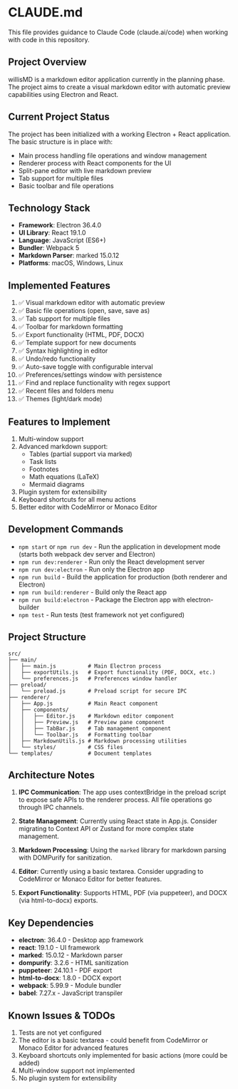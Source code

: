 # CLAUDE.md

This file provides guidance to Claude Code (claude.ai/code) when working with code in this repository.

## Project Overview

willisMD is a markdown editor application currently in the planning phase. The project aims to create a visual markdown editor with automatic preview capabilities using Electron and React.

## Current Project Status

The project has been initialized with a working Electron + React application. The basic structure is in place with:
- Main process handling file operations and window management
- Renderer process with React components for the UI
- Split-pane editor with live markdown preview
- Tab support for multiple files
- Basic toolbar and file operations

## Technology Stack

- **Framework**: Electron 36.4.0
- **UI Library**: React 19.1.0
- **Language**: JavaScript (ES6+)
- **Bundler**: Webpack 5
- **Markdown Parser**: marked 15.0.12
- **Platforms**: macOS, Windows, Linux

## Implemented Features

1. ✅ Visual markdown editor with automatic preview
2. ✅ Basic file operations (open, save, save as)
3. ✅ Tab support for multiple files
4. ✅ Toolbar for markdown formatting
5. ✅ Export functionality (HTML, PDF, DOCX)
6. ✅ Template support for new documents
7. ✅ Syntax highlighting in editor
8. ✅ Undo/redo functionality
9. ✅ Auto-save toggle with configurable interval
10. ✅ Preferences/settings window with persistence
11. ✅ Find and replace functionality with regex support
12. ✅ Recent files and folders menu
13. ✅ Themes (light/dark mode)

## Features to Implement

1. Multi-window support
2. Advanced markdown support:
   - Tables (partial support via marked)
   - Task lists
   - Footnotes
   - Math equations (LaTeX)
   - Mermaid diagrams
3. Plugin system for extensibility
4. Keyboard shortcuts for all menu actions
5. Better editor with CodeMirror or Monaco Editor

## Development Commands

- `npm start` or `npm run dev` - Run the application in development mode (starts both webpack dev server and Electron)
- `npm run dev:renderer` - Run only the React development server
- `npm run dev:electron` - Run only the Electron app
- `npm run build` - Build the application for production (both renderer and Electron)
- `npm run build:renderer` - Build only the React app
- `npm run build:electron` - Package the Electron app with electron-builder
- `npm test` - Run tests (test framework not yet configured)

## Project Structure

```
src/
├── main/
│   ├── main.js          # Main Electron process
│   ├── exportUtils.js   # Export functionality (PDF, DOCX, etc.)
│   └── preferences.js   # Preferences window handler
├── preload/
│   └── preload.js       # Preload script for secure IPC
├── renderer/
│   ├── App.js           # Main React component
│   ├── components/
│   │   ├── Editor.js    # Markdown editor component
│   │   ├── Preview.js   # Preview pane component
│   │   ├── TabBar.js    # Tab management component
│   │   └── Toolbar.js   # Formatting toolbar
│   ├── MarkdownUtils.js # Markdown processing utilities
│   └── styles/          # CSS files
└── templates/           # Document templates
```

## Architecture Notes

1. **IPC Communication**: The app uses contextBridge in the preload script to expose safe APIs to the renderer process. All file operations go through IPC channels.

2. **State Management**: Currently using React state in App.js. Consider migrating to Context API or Zustand for more complex state management.

3. **Markdown Processing**: Using the `marked` library for markdown parsing with DOMPurify for sanitization.

4. **Editor**: Currently using a basic textarea. Consider upgrading to CodeMirror or Monaco Editor for better features.

5. **Export Functionality**: Supports HTML, PDF (via puppeteer), and DOCX (via html-to-docx) exports.

## Key Dependencies

- **electron**: 36.4.0 - Desktop app framework
- **react**: 19.1.0 - UI framework
- **marked**: 15.0.12 - Markdown parser
- **dompurify**: 3.2.6 - HTML sanitization
- **puppeteer**: 24.10.1 - PDF export
- **html-to-docx**: 1.8.0 - DOCX export
- **webpack**: 5.99.9 - Module bundler
- **babel**: 7.27.x - JavaScript transpiler

## Known Issues & TODOs

1. Tests are not yet configured
2. The editor is a basic textarea - could benefit from CodeMirror or Monaco Editor for advanced features
3. Keyboard shortcuts only implemented for basic actions (more could be added)
4. Multi-window support not implemented
5. No plugin system for extensibility